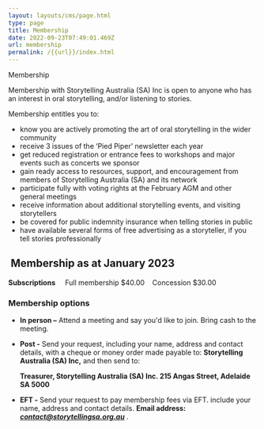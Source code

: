 ```yaml
---
layout: layouts/cms/page.html
type: page
title: Membership
date: 2022-09-23T07:49:01.469Z
url: membership
permalink: /{{url}}/index.html
---
```

Membership

Membership with Storytelling Australia (SA) Inc is open to anyone who has an interest in oral storytelling, and/or listening to stories.

Membership entitles you to:

* know you are actively promoting the art of oral storytelling in the wider community
* receive 3 issues of the ‘Pied Piper’ newsletter each year
* get reduced registration or entrance fees to workshops and major events such as concerts we sponsor
* gain ready access to resources, support, and encouragement from members of Storytelling Australia (SA) and its network
* participate fully with voting rights at the February AGM and other general meetings
* receive information about additional storytelling events, and visiting storytellers
* be covered for public indemnity insurance when telling stories in public
* have available several forms of free advertising as a storyteller, if you tell stories professionally

##  **Membership** as at January 2023

**Subscriptions**     Full membership $40.00    Concession $30.00 

### **Membership options**

* **In person –** Attend a meeting and say you'd like to join. Bring cash to the meeting.
* **Post -** Send your request, including your name, address and contact details, with a cheque or money order made payable to:
       **Storytelling Australia (SA) Inc,** and then send to:

  **Treasurer, Storytelling Australia (SA) Inc.  215 Angas Street, Adelaide SA 5000**
* **EFT -** Send your request to pay membership fees via EFT. include your name, address and contact details. **Email address:** ***contact@storytellingsa.org.au***  .
